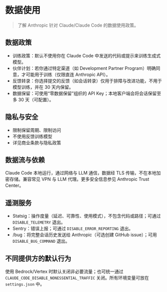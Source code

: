 # 数据使用

> 了解 Anthropic 针对 Claude/Claude Code 的数据使用政策。

## 数据政策

- 训练政策：默认不使用你在 Claude Code 中发送的代码或提示来训练生成式模型。
- 伙伴计划：若你通过特定渠道（如 Development Partner Program）明确同意，才可能用于训练（仅限直连 Anthropic API）。
- 反馈转录：你选择提交的反馈（如会话转录）仅用于排障与改进功能，不用于模型训练，并在 30 天内保留。
- 数据保留：可使用“零数据保留”组织的 API Key；本地客户端会将会话保留至多 30 天（可配置）。

## 隐私与安全

- 限制保留周期、限制访问
- 不使用反馈训练模型
- 详见商业条款与隐私政策

## 数据流与依赖

Claude Code 本地运行，通过网络与 LLM 通信，数据经 TLS 传输，不在本地加密存储。兼容常见 VPN 与 LLM 代理。更多安全信息参见 Anthropic Trust Center。

## 遥测服务

- Statsig：操作度量（延迟、可靠性、使用模式），不包含代码或路径；可通过 `DISABLE_TELEMETRY` 退出。
- Sentry：错误上报；可通过 `DISABLE_ERROR_REPORTING` 退出。
- /bug：将完整会话历史发送给 Anthropic（可选创建 GitHub issue）；可用 `DISABLE_BUG_COMMAND` 退出。

## 不同提供方的默认行为

使用 Bedrock/Vertex 时默认关闭非必要流量；也可统一通过 `CLAUDE_CODE_DISABLE_NONESSENTIAL_TRAFFIC` 关闭。所有环境变量可放在 `settings.json` 中。

